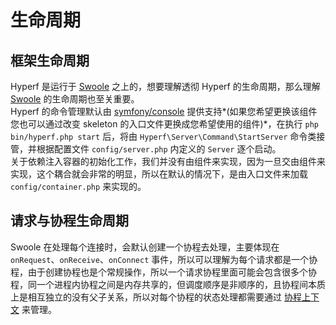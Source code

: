 # 生命周期

## 框架生命周期

Hyperf 是运行于 [Swoole](http://github.com/swoole/swoole-src) 之上的，想要理解透彻 Hyperf 的生命周期，那么理解 [Swoole](http://github.com/swoole/swoole-src) 的生命周期也至关重要。   
Hyperf 的命令管理默认由 [symfony/console](https://github.com/symfony/console) 提供支持*(如果您希望更换该组件您也可以通过改变 skeleton 的入口文件更换成您希望使用的组件)*，在执行 `php bin/hyperf.php start` 后，将由 `Hyperf\Server\Command\StartServer` 命令类接管，并根据配置文件 `config/server.php` 内定义的 `Server` 逐个启动。   
关于依赖注入容器的初始化工作，我们并没有由组件来实现，因为一旦交由组件来实现，这个耦合就会非常的明显，所以在默认的情况下，是由入口文件来加载 `config/container.php` 来实现的。

## 请求与协程生命周期

Swoole 在处理每个连接时，会默认创建一个协程去处理，主要体现在 `onRequest`、`onReceive`、`onConnect` 事件，所以可以理解为每个请求都是一个协程，由于创建协程也是个常规操作，所以一个请求协程里面可能会包含很多个协程，同一个进程内协程之间是内存共享的，但调度顺序是非顺序的，且协程间本质上是相互独立的没有父子关系，所以对每个协程的状态处理都需要通过 [协程上下文](zh/coroutine.md#协程上下文) 来管理。   

